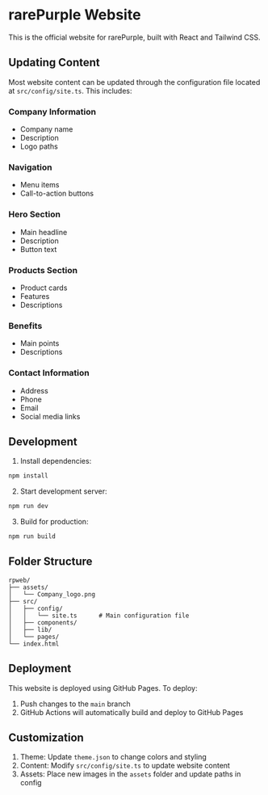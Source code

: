 # rarePurple Website

This is the official website for rarePurple, built with React and Tailwind CSS.

## Updating Content

Most website content can be updated through the configuration file located at `src/config/site.ts`. This includes:

### Company Information
- Company name
- Description
- Logo paths

### Navigation
- Menu items
- Call-to-action buttons

### Hero Section
- Main headline
- Description
- Button text

### Products Section
- Product cards
- Features
- Descriptions

### Benefits
- Main points
- Descriptions

### Contact Information
- Address
- Phone
- Email
- Social media links

## Development

1. Install dependencies:
```bash
npm install
```

2. Start development server:
```bash
npm run dev
```

3. Build for production:
```bash
npm run build
```

## Folder Structure

```
rpweb/
├── assets/
│   └── Company_logo.png
├── src/
│   ├── config/
│   │   └── site.ts      # Main configuration file
│   ├── components/
│   ├── lib/
│   └── pages/
└── index.html
```

## Deployment

This website is deployed using GitHub Pages. To deploy:

1. Push changes to the `main` branch
2. GitHub Actions will automatically build and deploy to GitHub Pages

## Customization

1. Theme: Update `theme.json` to change colors and styling
2. Content: Modify `src/config/site.ts` to update website content
3. Assets: Place new images in the `assets` folder and update paths in config
